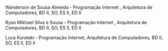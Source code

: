 Wanderson de Sousa Almeida - Programação Internet , Arquitetura de Computadores, BD II, SO, ES II, ED II

Ryan Mikhael Silva e Sousa - Programação Internet , Arquitetura de Computadores, BD II, SO, ES II, ED II

Luca Kurotaki - Programação Internet, Arquitetura de Computadores, BD II, SO, ES II, ED II
